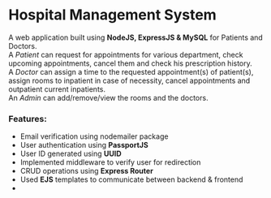 # Hospital Management System
A web application built using **NodeJS, ExpressJS &amp; MySQL** for Patients and Doctors.<br>
A _Patient_ can request for appointments for various department, check upcoming appointments, cancel them and check his prescription history.<br>
A _Doctor_ can assign a time to the requested appointment(s) of patient(s), assign rooms to inpatient in case of necessity, cancel appointments and outpatient current inpatients.<br>
An _Admin_ can add/remove/view the rooms and the doctors.<br>
### Features:
- Email verification using nodemailer package
- User authentication using **PassportJS**
- User ID generated using **UUID**
- Implemented middleware to verify user for redirection
- CRUD operations using **Express Router**
- Used **EJS** templates to communicate between backend &amp; frontend
-  
